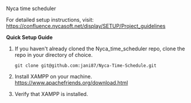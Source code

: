 Nyca time scheduler 

For detailed setup instructions, visit:
https://confluence.nycasoft.net/display/SETUP/Project_guidelines

**Quick Setup Guide**

1. If you haven't already cloned the Nyca_time_scheduler repo, clone the repo in your directory of choice.
    ```
    git clone git@github.com:jani87/Nyca-Time-Schedule.git
    ```

1. Install XAMPP on your machine. https://www.apachefriends.org/download.html

1. Verify that XAMPP is installed. 
